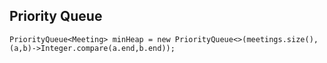 ## Priority Queue
```agsl
PriorityQueue<Meeting> minHeap = new PriorityQueue<>(meetings.size(),(a,b)->Integer.compare(a.end,b.end));
```